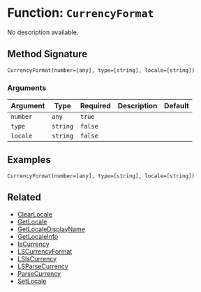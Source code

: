 [comment]: # (Note: This documentation is generated dynamically in the build process.  To modify the contents, change the javadoc on the _invoke method of the BIF class)

# Function: `CurrencyFormat`

No description available.

## Method Signature

```
CurrencyFormat(number=[any], type=[string], locale=[string])
```

### Arguments


| Argument | Type | Required | Description | Default |
|----------|------|----------|-------------|---------|
| `number` | `any` | `true` |  |  |
| `type` | `string` | `false` |  |  |
| `locale` | `string` | `false` |  |  |

## Examples

```
CurrencyFormat(number=[any], type=[string], locale=[string])
```

## Related

  * [ClearLocale](./ClearLocale.md)
  * [GetLocale](./GetLocale.md)
  * [GetLocaleDisplayName](./GetLocaleDisplayName.md)
  * [GetLocaleInfo](./GetLocaleInfo.md)
  * [IsCurrency](./IsCurrency.md)
  * [LSCurrencyFormat](./LSCurrencyFormat.md)
  * [LSIsCurrency](./LSIsCurrency.md)
  * [LSParseCurrency](./LSParseCurrency.md)
  * [ParseCurrency](./ParseCurrency.md)
  * [SetLocale](./SetLocale.md)
